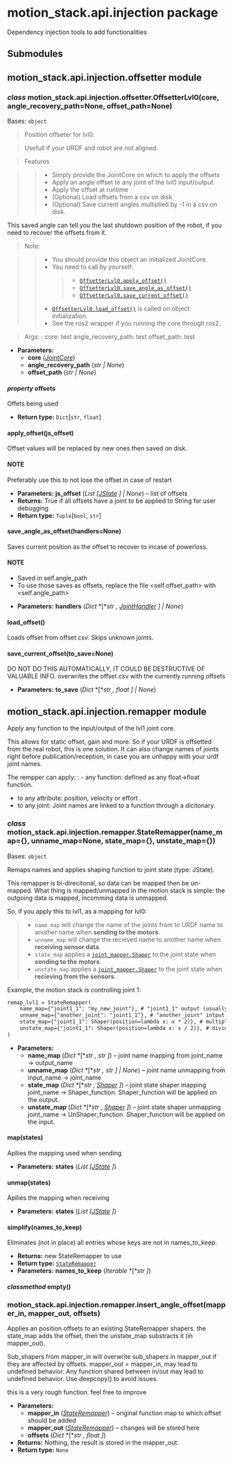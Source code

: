 # motion_stack.api.injection package

Dependency injection tools to add functionalities

## Submodules

## motion_stack.api.injection.offsetter module

### *class* motion_stack.api.injection.offsetter.OffsetterLvl0(core, angle_recovery_path=None, offset_path=None)

Bases: `object`

> Position offseter for lvl0.

> Usefull if your URDF and robot are not aligned.

> Features

> > - Simply provide the JointCore on which to apply the offsets
> > - Apply an angle offset to any joint of the lvl0 input/output.
> > - Apply the offset at runtime
> > - (Optional) Load offsets from a csv on disk.
> > - (Optional) Save current angles multiplied by -1 in a csv on disk.

This saved angle can tell you the last shutdown position of the robot, if you need to recover the offsets from it.

> Note:

> > - You should provide this object an initialized JointCore.
> > - You need to call by yourself:
> >   > - [`OffsetterLvl0.apply_offset()`](#motion_stack.api.injection.offsetter.OffsetterLvl0.apply_offset)
> >   > - [`OffsetterLvl0.save_angle_as_offset()`](#motion_stack.api.injection.offsetter.OffsetterLvl0.save_angle_as_offset)
> >   > - [`OffsetterLvl0.save_current_offset()`](#motion_stack.api.injection.offsetter.OffsetterLvl0.save_current_offset)
> > - [`OffsetterLvl0.load_offset()`](#motion_stack.api.injection.offsetter.OffsetterLvl0.load_offset) is called on object initialization.
> > - See the ros2 wrapper if you running the core through ros2.

> Args:
> : core: test
>   angle_recovery_path:  test
>   offset_path:  test
* **Parameters:**
  * **core** ([*JointCore*](motion_stack.core.md#motion_stack.core.lvl1_joint.JointCore))
  * **angle_recovery_path** (*str* *|* *None*)
  * **offset_path** (*str* *|* *None*)

#### *property* offsets

Offets being used

* **Return type:**
  `Dict`[`str`, `float`]

#### apply_offset(js_offset)

Offset values will be replaced by new ones then saved on disk.

#### NOTE
Preferably use this to not lose the offset in case of restart

* **Parameters:**
  **js_offset** (*List* *[*[*JState*](motion_stack.core.utils.md#motion_stack.core.utils.joint_state.JState) *]*  *|* *None*) – list of offsets
* **Returns:**
  True if all offsets have a joint to be applied to
  String for user debugging
* **Return type:**
  `Tuple`[`bool`, `str`]

#### save_angle_as_offset(handlers=None)

Saves current position as the offset to recover to incase of powerloss.

#### NOTE
- Saved in self.angle_path
- To use those saves as offsets, replace the file <self.offset_path> with <self.angle_path>

* **Parameters:**
  **handlers** (*Dict* *[**str* *,* [*JointHandler*](motion_stack.core.md#motion_stack.core.lvl1_joint.JointHandler) *]*  *|* *None*)

#### load_offset()

Loads offset from offset csv. Skips unknown joints.

#### save_current_offset(to_save=None)

DO NOT DO THIS AUTOMATICALLY, IT COULD BE DESTRUCTIVE OF VALUABLE INFO.
overwrites the offset csv with the currently running offsets

* **Parameters:**
  **to_save** (*Dict* *[**str* *,* *float* *]*  *|* *None*)

## motion_stack.api.injection.remapper module

Apply any function to the input/output of the lvl1 joint core.

This allows for static offset, gain and more. So if your URDF is offsetted from the real robot, this is one solution. It can also change names of joints right before publication/reception, in case you are unhappy with your urdf joint names.

The rempper can apply:
: - any function: defined as any float->float function.
  - to any attribute: position, velocity or effort .
  - to any joint: Joint names are linked to a function through a dicitonary.

### *class* motion_stack.api.injection.remapper.StateRemapper(name_map={}, unname_map=None, state_map={}, unstate_map={})

Bases: `object`

Remaps names and applies shaping function to joint state (type: JState).

This remapper is bi-direcitonal, so data can be mapped then be un-mapped. What thing is mapped/unmapped in the motion stack is simple: the outgoing data is mapped, incomming data is unmapped.

So, if you apply this to lvl1, as a mapping for lvl0:

> - `name_map` will change the name of the joints from to URDF name to another name when **sending to the motors**.
> - `unname_map` will change the recieved name to another name when **receiving sensor data**.
> - `state_map` applies a [`joint_mapper.Shaper`](motion_stack.core.utils.md#motion_stack.core.utils.joint_mapper.Shaper) to the joint state when **sending to the motors**.
> - `unstate_map` applies a [`joint_mapper.Shaper`](motion_stack.core.utils.md#motion_stack.core.utils.joint_mapper.Shaper) to the joint state when **recieving from the sensors**.

Example, the motion stack is controlling joint 1:

```default
remap_lvl1 = StateRemapper(
    name_map={"joint1_1": "my_new_joint"}, # "joint1_1" output (usually motor command) is renamed to "my_new_joint"
    unname_map={"another_joint": "joint1_1"}, # "another_joint" intput (usually sensor reading) is renamed to "joint1_1"
    state_map={"joint1_1": Shaper(position=lambda x: x * 2)}, # multiplies command by 2
    unstate_map={"joint1_1": Shaper(position=lambda x: x / 2)}, # divides sensor by 2
)
```

* **Parameters:**
  * **name_map** (*Dict* *[**str* *,* *str* *]*) – joint name mapping from joint_name -> output_name
  * **unname_map** (*Dict* *[**str* *,* *str* *]*  *|* *None*) – joint name unmapping from input_name -> joint_name
  * **state_map** (*Dict* *[**str* *,* [*Shaper*](motion_stack.core.utils.md#motion_stack.core.utils.joint_mapper.Shaper) *]*) – joint state shaper mapping joint_name -> Shaper_function. Shaper_function will be applied on the output.
  * **unstate_map** (*Dict* *[**str* *,* [*Shaper*](motion_stack.core.utils.md#motion_stack.core.utils.joint_mapper.Shaper) *]*) – joint state shaper unmapping joint_name -> UnShaper_function. Shaper_function will be applied on the input.

#### map(states)

Apllies the mapping used when sending

* **Parameters:**
  **states** (*List* *[*[*JState*](motion_stack.core.utils.md#motion_stack.core.utils.joint_state.JState) *]*)

#### unmap(states)

Apllies the mapping when receiving

* **Parameters:**
  **states** (*List* *[*[*JState*](motion_stack.core.utils.md#motion_stack.core.utils.joint_state.JState) *]*)

#### simplify(names_to_keep)

Eliminates (not in place) all entries whose keys are not in names_to_keep.

* **Returns:**
  new StateRemapper to use
* **Return type:**
  [`StateRemapper`](#motion_stack.api.injection.remapper.StateRemapper)
* **Parameters:**
  **names_to_keep** (*Iterable* *[**str* *]*)

#### *classmethod* empty()

### motion_stack.api.injection.remapper.insert_angle_offset(mapper_in, mapper_out, offsets)

Applies an position offsets to an existing StateRemapper shapers.
the state_map adds the offset, then the unstate_map substracts it (in mapper_out).

Sub_shapers from mapper_in will overwrite sub_shapers in mapper_out if they are
affected by offsets.
mapper_out = mapper_in, may lead to undefined behavior.
Any function shared between in/out may lead to undefined behavior.
Use deepcopy() to avoid issues.

this is a very rough function. feel free to improve

* **Parameters:**
  * **mapper_in** ([*StateRemapper*](#motion_stack.api.injection.remapper.StateRemapper)) – original function map to which offset should be added
  * **mapper_out** ([*StateRemapper*](#motion_stack.api.injection.remapper.StateRemapper)) – changes will be stored here
  * **offsets** (*Dict* *[**str* *,* *float* *]*)
* **Returns:**
  Nothing, the result is stored in the mapper_out.
* **Return type:**
  `None`
